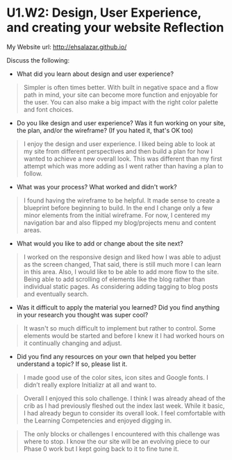 # U1.W2: Design, User Experience, and creating your website Reflection

My Website url: http://ehsalazar.github.io/

Discuss the following:
* What did you learn about design and user experience? 

> Simpler is often times better. With built in negative space and a flow path in mind, your site can become more function and enjoyable for the user. You can also make a big impact with the right color palette and font choices. 

* Do you like design and user experience? Was it fun working on your site, the plan, and/or the wireframe? (If you hated it, that's OK too)

> I enjoy the design and user experience. I liked being able to look at my site from different perspectives and then build a plan for how I wanted to achieve a new overall look. This was different than my first attempt which was more adding as I went rather than having a plan to follow.

* What was your process? What worked and didn't work?

> I found having the wireframe to be helpful. It made sense to create a blueprint before beginning to build. In the end I change only a few minor elements from the initial wireframe. For now, I centered my navigation bar and also flipped my blog/projects menu and content areas. 

* What would you like to add or change about the site next?

> I worked on the responsive design and liked how I was able to adjust as the screen changed, That said, there is still much more I can learn in this area. Also, I would like to be able to add more flow to the site. Being able to add scrolling of elements like the blog rather than individual static pages. As considering adding tagging to blog posts and eventually search. 

* Was it difficult to apply the material you learned? Did you find anything in your research you thought was super cool?

> It wasn't so much difficult to implement but rather to control. Some elements would be started and before I knew it I had worked hours on it continually changing and adjust. 

* Did you find any resources on your own that helped you better understand a topic? If so, please list it.

> I made good use of the color sites, icon sites and Google fonts. I didn’t really explore Initializr at all and want to. 

> Overall I enjoyed this solo challenge. I think I was already ahead of the crib as I had previously fleshed out the index last week. While it basic, I had already begun to consider its overall look. I feel comfortable with the Learning Competencies and enjoyed digging in.

> The only blocks or challenges I encountered with this challenge was where to stop. I know the our site will be an evolving piece to our Phase 0 work but I kept going back to it to fine tune it. 